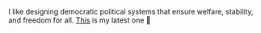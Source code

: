 I like designing democratic political systems that ensure welfare, stability, and freedom for all.
[This](https://github.com/Jiwe-Mobarez/Better-Democracy/tree/main/Systems/Expert-Driven) is my latest one 🌱
